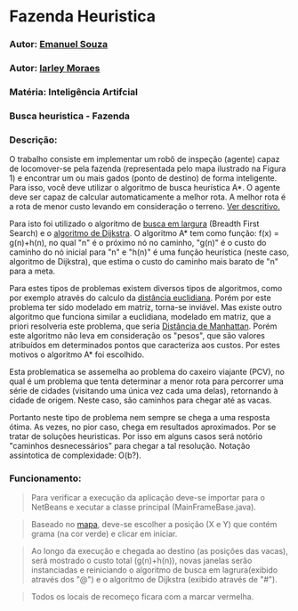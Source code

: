 # Fazenda Heuristica
###  Autor: [Emanuel Souza](https://github.com/EmanuelOSSouza) 
###  Autor: [Iarley Moraes](https://github.com/Rytokirin21)
###  Matéria: Inteligência Artifcial
###  Busca heuristica - Fazenda
### Descrição:
O trabalho consiste em implementar um robô de inspeção (agente) capaz de locomover-se pela fazenda (representada pelo mapa ilustrado na Figura 1) e encontrar um ou mais gados (ponto de destino) de forma inteligente. Para isso, você deve utilizar o algoritmo de busca heurística A*. O agente deve ser capaz de calcular automaticamente a melhor rota. A melhor rota é a rota de menor custo levando em consideração o terreno. [Ver descritivo.](https://github.com/EmanuelOSSouza/Fazenda-Heuristica/blob/master/Descritivo.pdf)

Para isto foi utilizado o algoritmo de [busca em largura](https://pt.wikipedia.org/wiki/Busca_em_largura) (Breadth First Search) e o [algoritmo de Dijkstra](https://pt.wikipedia.org/wiki/Algoritmo_de_Dijkstra). O algoritmo A* tem como função: f(x) = g(n)+h(n), no qual "n" é o próximo nó no caminho, "g(n)" é o custo do caminho do nó inicial para "n" e "h(n)" é uma função heurística (neste caso, algoritmo de Dijkstra), que estima o custo do caminho mais barato de "n" para a meta. 

Para estes tipos de problemas existem diversos tipos de algoritmos, como por exemplo através do calculo da [distância euclidiana](https://pt.wikipedia.org/wiki/Dist%C3%A2ncia_euclidiana). Porém por este problema ter sido modelado em matriz, torna-se inviável. Mas existe outro algoritmo que funciona similar a euclidiana, modelado em matriz, que a priori resolveria este problema, que seria [Distância de Manhattan](https://pt.wikipedia.org/wiki/Geometria_pombalina). Porém este algoritmo não leva em consideração os "pesos", que são valores atribuídos em determinados pontos que caracteriza aos custos. Por estes motivos o algoritmo A* foi escolhido. 

Esta problematica se assemelha ao problema do caxeiro viajante (PCV), no qual é um problema que tenta determinar a menor rota para percorrer uma série de cidades (visitando uma única vez cada uma delas), retornando à cidade de origem. Neste caso, são caminhos para chegar até as vacas.

Portanto neste tipo de problema nem sempre se chega a uma resposta ótima. As vezes, no pior caso, chega em resultados aproximados. Por se tratar de soluções heuristicas. Por isso em alguns casos será notório "caminhos desnecessários" para chegar a tal resolução.
Notação assintotica de complexidade: O(b?). 

### Funcionamento: 

> Para verificar a execução da aplicação deve-se importar para o NetBeans e xecutar a classe principal (MainFrameBase.java).

> Baseado no [mapa](https://github.com/EmanuelOSSouza/Fazenda-Heuristica/blob/master/Descritivo.pdf), deve-se escolher a posição (X e Y) que contém grama (na cor verde) e clicar em iniciar.

> Ao longo da execução e chegada ao destino (as posições das vacas), será mostrado o custo total (g(n)+h(n)), novas janelas serão instanciadas e reiniciando o algoritmo de busca em lagrura(exibido através dos "@") e o algoritmo de Dijkstra (exibido através de "#").

> Todos os locais de recomeço ficara com a marcar vermelha.   
